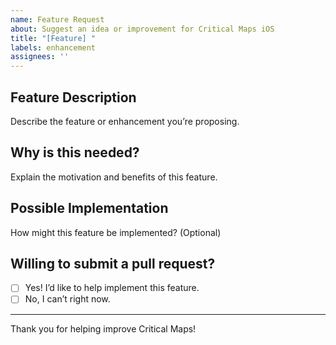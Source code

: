 ```yaml
---
name: Feature Request
about: Suggest an idea or improvement for Critical Maps iOS
title: "[Feature] "
labels: enhancement
assignees: ''
---
```


## Feature Description

Describe the feature or enhancement you’re proposing.

## Why is this needed?

Explain the motivation and benefits of this feature.

## Possible Implementation

How might this feature be implemented? (Optional)

## Willing to submit a pull request?

- [ ] Yes! I’d like to help implement this feature.
- [ ] No, I can’t right now.

---

Thank you for helping improve Critical Maps!

